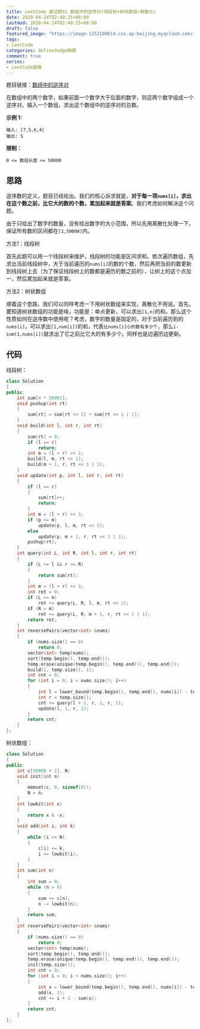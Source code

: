 ```yaml
---
title: LeetCode 面试题51 数组中的逆序对(线段树+树状数组+离散化)
date: 2020-04-24T02:40:25+08:00
lastmod: 2020-04-24T02:40:25+08:00
draft: false
featured_image: "https://image-1252109614.cos.ap-beijing.myqcloud.com/img/20210508221015.png"
tags:
- LeetCode
categories: OnlineJudge刷题
comment: true
series:
- LeetCode题解
---
```


题目链接：[数组中的逆序对](https://leetcode-cn.com/problems/shu-zu-zhong-de-ni-xu-dui-lcof/)

在数组中的两个数字，如果前面一个数字大于后面的数字，则这两个数字组成一个逆序对。输入一个数组，求出这个数组中的逆序对的总数。

**示例 1:**

```
输入: [7,5,6,4]
输出: 5
```

**限制：**

```
0 <= 数组长度 <= 50000
```

## 思路

逆序数的定义，题目已经给出。我们的核心诉求就是，**对于每一项`nums[i]`，求出在这个数之前，比它大的数的个数，累加起来就是答案**。我们考虑如何解决这个问题。

由于只给出了数字的数量，没有给出数字的大小范围，所以先用离散化处理一下，保证所有数的区间都在`[1,50000]`内。

方法1：线段树

首先此题可以用一个线段树来维护，线段树的功能是区间求和。依次遍历数组，先求出当前线段树中，大于当前遍历的`nums[i]`的数的个数，然后再把当前的数更新到线段树上去（为了保证线段树上的数都是遍历的数之前的），让树上的这个点加一，然后累加起来就是答案。

方法2：树状数组

顺着这个思路，我们可以同样考虑一下用树状数组来实现，离散化不用说。首先，要知道树状数组的功能是啥，功能是：单点更新，可以求出`[1,n]`的和。那么这个性质如何在逆序数中使用呢？考虑，数字的数量是固定的，对于当前遍历到的`nums[i]`，可以求出`[1,num[i]]`的和，代表`比nums[i]小的数有多少个`，那么`i-sum(1,nums[i])`就求出了它之前比它大的有多少个。同样也是边遍历边更新。

## 代码

线段树：

```cpp
class Solution
{
public:
    int sum[4 * 50001];
    void pushup(int rt)
    {
        sum[rt] = sum[rt << 1] + sum[rt << 1 | 1];
    }
    void build(int l, int r, int rt)
    {
        sum[rt] = 0;
        if (l == r)
            return;
        int m = (l + r) >> 1;
        build(l, m, rt << 1);
        build(m + 1, r, rt << 1 | 1);
    }
    void update(int p, int l, int r, int rt)
    {
        if (l == r)
        {
            sum[rt]++;
            return;
        }
        int m = (l + r) >> 1;
        if (p <= m)
            update(p, l, m, rt << 1);
        else
            update(p, m + 1, r, rt << 1 | 1);
        pushup(rt);
    }
    int query(int L, int R, int l, int r, int rt)
    {
        if (L <= l && r <= R)
        {
            return sum[rt];
        }
        int m = (l + r) >> 1;
        int ret = 0;
        if (L <= m)
            ret += query(L, R, l, m, rt << 1);
        if (R > m)
            ret += query(L, R, m + 1, r, rt << 1 | 1);
        return ret;
    }
    int reversePairs(vector<int> &nums)
    {
        if (nums.size() == 0)
            return 0;
        vector<int> temp(nums);
        sort(temp.begin(), temp.end());
        temp.erase(unique(temp.begin(), temp.end()), temp.end());
        build(1, temp.size(), 1);
        int cnt = 0;
        for (int i = 0; i < nums.size(); i++)
        {
            int l = lower_bound(temp.begin(), temp.end(), nums[i]) - temp.begin() + 1;
            int r = temp.size();
            cnt += query(l + 1, r, 1, r, 1);
            update(l, 1, r, 1);
        }
        return cnt;
    }
};
```

树状数组：

```cpp
class Solution
{
public:
    int c[50000 + 1], N;
    void init(int n)
    {
        memset(c, 0, sizeof(0));
        N = n;
    }
    int lowbit(int x)
    {
        return x & -x;
    }
    void add(int i, int k)
    {
        while (i <= N)
        {
            c[i] += k;
            i += lowbit(i);
        }
    }
    int sum(int n)
    {
        int sum = 0;
        while (n > 0)
        {
            sum += c[n];
            n -= lowbit(n);
        }
        return sum;
    }
    int reversePairs(vector<int> &nums)
    {
        if (nums.size() == 0)
            return 0;
        vector<int> temp(nums);
        sort(temp.begin(), temp.end());
        temp.erase(unique(temp.begin(), temp.end()), temp.end());
        init(temp.size());
        int cnt = 0;
        for (int i = 0; i < nums.size(); i++)
        {
            int x = lower_bound(temp.begin(), temp.end(), nums[i]) - temp.begin() + 1;
            add(x, 1);
            cnt += i + 1 - sum(x);
        }
        return cnt;
    }
};
```
